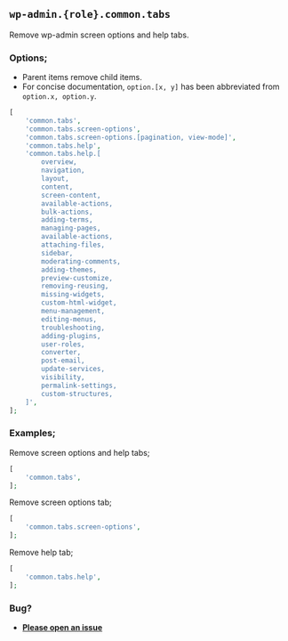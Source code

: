 ## `wp-admin.{role}.common.tabs`

Remove wp-admin screen options and help tabs.

### Options;

* Parent items remove child items. 
* For concise documentation, `option.[x, y]` has been abbreviated from `option.x, option.y`.

```php
[
    'common.tabs',
    'common.tabs.screen-options',
    'common.tabs.screen-options.[pagination, view-mode]',
    'common.tabs.help',
    'common.tabs.help.[
        overview,
        navigation,
        layout,
        content,
        screen-content,
        available-actions,
        bulk-actions,
        adding-terms,
        managing-pages,
        available-actions,
        attaching-files,
        sidebar,
        moderating-comments,
        adding-themes,
        preview-customize,
        removing-reusing,
        missing-widgets,
        custom-html-widget,
        menu-management,
        editing-menus,
        troubleshooting,
        adding-plugins,
        user-roles,
        converter,
        post-email,
        update-services,
        visibility,
        permalink-settings,
        custom-structures,
    ]',
];
```

### Examples;

Remove screen options and help tabs;

```php
[
    'common.tabs',
];
```

Remove screen options tab;

```php
[
    'common.tabs.screen-options',
];
```

Remove help tab;

```php
[
    'common.tabs.help',
];
```

### Bug?

* **[Please open an issue](https://github.com/soberwp/intervention/issues/new?title=[wp-admin.common.tabs]&labels=bug&assignees=darrenjacoby)**
